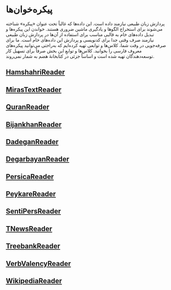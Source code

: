 # پیکره‌خوان‌ها

پردازش زبان طبیعی نیازمند داده است. این داده‌ها که غالباً تحت عنوان «پیکره»
شناخته می‌شوند برای استخراج الگوها و یادگیری ماشین ضروری هستند. خواندن این
پیکره‌ها و تبدیل داده‌های خام به قالبی مناسب برای استفاده از آن‌ها در پردازش
زبان طبیعی نیازمند صرف وقتی جدا برای کدنویسی و پردازش این داده‌های خام است. ما
برای صرفه‌جویی در وقت شما، کلاس‌ها و توابعی تهیه کرده‌ایم که به‌راحتی می‌توانید
پیکره‌های معروف فارسی را بخوانید. کلاس‌ها و توابعِ این بخش صرفاً برای تسهیل کار
توسعه‌دهندگان تهیه شده است و اساساً جزئی در کتابخانهٔ هضم به شمار نمی‌روند.

## [HamshahriReader](./hamshahri_reader.md)

## [MirasTextReader](./mirastext_reader.md)

## [QuranReader](./quran_reader.md)

## [BijankhanReader](./bijankhan_reader.md)

## [DadeganReader](./dadegan_reader.md)

## [DegarbayanReader](./degarbayan_reader.md)

## [PersicaReader](./persica_reader.md)

## [PeykareReader](./peykare_reader.md)

## [SentiPersReader](./sentipers_reader.md)

## [TNewsReader](./tnews_reader.md)

## [TreebankReader](./treebank_reader.md)

## [VerbValencyReader](./verbvalency_reader.md)

## [WikipediaReader](./wikipedia_reader.md)
